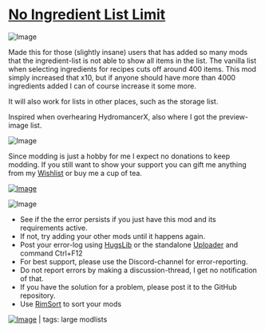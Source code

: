 # [No Ingredient List Limit](https://steamcommunity.com/sharedfiles/filedetails/?id=2853567450)

![Image](https://i.imgur.com/iCj5o7O.png)

Made this for those (slightly insane) users that has added so many mods that the ingredient-list is not able to show all items in the list.
The vanilla list when selecting ingredients for recipes cuts off around 400 items. 
This mod simply increased that x10, but if anyone should have more than 4000 ingredients added I can of course increase it some more.

It will also work for lists in other places, such as the storage list.

Inspired when overhearing HydromancerX, also where I got the preview-image list.
	
![Image](https://i.imgur.com/Ds0rBAD.png)

Since modding is just a hobby for me I expect no donations to keep modding. If you still want to show your support you can gift me anything from my [Wishlist](https://store.steampowered.com/wishlist/id/Mlie) or buy me a cup of tea.

[![Image](https://i.imgur.com/VWG0yff.png)](https://ko-fi.com/G2G55DDYD)

![Image](https://i.imgur.com/5xwDG6H.png)



-  See if the the error persists if you just have this mod and its requirements active.
-  If not, try adding your other mods until it happens again.
-  Post your error-log using [HugsLib](https://steamcommunity.com/workshop/filedetails/?id=818773962) or the standalone [Uploader](https://steamcommunity.com/sharedfiles/filedetails/?id=2873415404) and command Ctrl+F12
-  For best support, please use the Discord-channel for error-reporting.
-  Do not report errors by making a discussion-thread, I get no notification of that.
-  If you have the solution for a problem, please post it to the GitHub repository.
-  Use [RimSort](https://github.com/RimSort/RimSort/releases/latest) to sort your mods

 

[![Image](https://img.shields.io/github/v/release/emipa606/NoIngredientListLimit?label=latest%20version&style=plastic&labelColor=0070cd&color=white)](https://steamcommunity.com/sharedfiles/filedetails/changelog/2853567450) | tags: large modlists
